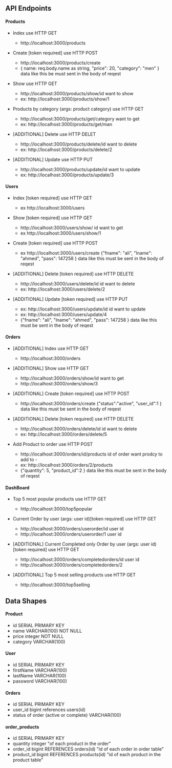 ## API Endpoints

#### Products

- Index use HTTP GET

  - http://localhost:3000/products

- Create [token required] use HTTP POST

  - http://localhost:3000/products/create
  - {
    name: req.body.name as string,
    "price": 20,
    "category": "men"
    } data like this be must sent in the body of reqest

- Show use HTTP GET

  - http://localhost:3000/products/show/id want to show
  - ex: http://localhost:3000/products/show/1

- Products by category (args: product category) use HTTP GET

  - http://localhost:3000/products/get/category want to get
  - ex: http://localhost:3000/products/get/man

- [ADDITIONAL] Delete use HTTP DELET

  - http://localhost:3000/products/delete/id want to delete
  - ex: http://localhost:3000/products/delete/2

- [ADDITIONAL] Update use HTTP PUT
  - http://localhost:3000/products/update/id want to update
  - ex: http://localhost:3000/products/update/3

#### Users

- Index [token required] use HTTP GET

  - ex http://localhost:3000/users

- Show [token required] use HTTP GET

  - http://localhost:3000/users/show/ id want to get
  - ex http://localhost:3000/users/show/1

- Create [token required] use HTTP POST

  - ex http://localhost:3000/users/create
    {"fname": "ali",
    "lname": "ahmed",
    "pass": 147258
    } data like this must be sent in the body of reqest

- [ADDITIONAL] Delete [token required] use HTTP DELETE

  - http://localhost:3000/users/delete/id id want to delete
  - ex: http://localhost:3000/users/delete/2

- [ADDITIONAL] Update [token required] use HTTP PUT
  - ex: http://localhost:3000/users/update/id id want to update
  - ex: http://localhost:3000/users/update/4
  - {"fname": "ali",
    "lname": "ahmed",
    "pass": 147258
    } data like this must be sent in the body of reqest

#### Orders

- [ADDITIONAL] Index use HTTP GET

  - http://localhost:3000/orders

- [ADDITIONAL] Show use HTTP GET

  - http://localhost:3000/orders/show/id want to get
  - http://localhost:3000/orders/show/3

- [ADDITIONAL] Create [token required] use HTTP POST

  - http://localhost:3000/orders/create
    {"status":"active",
    "user_id":1
    } data like this must be sent in the body of reqest

- [ADDITIONAL] Delete [token required] use HTTP DELETE

  - http://localhost:3000/orders/delete/id id want to delete
  - ex: http://localhost:3000/orders/delete/5

- Add Product to order use HTTP POST
  - http://localhost:3000/orders/id/products id of order want prodcy to add to -
  - ex: http://localhost:3000/orders/2/products
  - {"quantity": 5,
    "product_id":2
    } data like this must be sent in the body of reqest

#### DashBoard

- Top 5 most popular products use HTTP GET

  - http://localhost:3000/top5popular

- Current Order by user (args: user id)[token required] use HTTP GET

  - http://localhost:3000/orders/userorder/id user id
  - http://localhost:3000/orders/userorder/1 user id

- [ADDITIONAL] Current Completed only Order by user (args: user id)[token required] use HTTP GET

  - http://localhost:3000/orders/completedorders/id user id
  - http://localhost:3000/orders/completedorders/2

- [ADDITIONAL] Top 5 most selling products use HTTP GET
  - http://localhost:3000/top5selling

## Data Shapes

#### Product

- id SERIAL PRIMARY KEY
- name VARCHAR(100) NOT NULL
- price integer NOT NULL
- category VARCHAR(100)

#### User

- id SERIAL PRIMARY KEY
- firstName VARCHAR(100)
- lastName VARCHAR(100)
- password VARCHAR(100)

#### Orders

- id SERIAL PRIMARY KEY
- user_id bigint references users(id)
- status of order (active or complete) VARCHAR(100)

#### order_products

- id SERIAL PRIMARY KEY
- quantity integer "of each product in the order"
- order_id bigint REFERENCES orders(id) "id of each order in order table"
- product_id bigint REFERENCES products(id) "id of each product in the product table"

